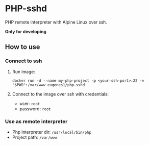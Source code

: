 # PHP-sshd
PHP remote interpreter with Alpine Linux over ssh.

**Only for developing**.

## How to use

### Connect to ssh

1. Run image:

    ```{r, engine='bash'}
    docker run -d --name my-php-project -p <your-ssh-port>:22 -v "$PWD":/var/www eugenes1/php-sshd
    ```
    
2. Connect to the image over ssh with credentials:

    * user: `root`
    * password: `root`

### Use as remote interpreter

- Php interpreter dir: `/usr/local/bin/php`
- Project path: `/var/www`

